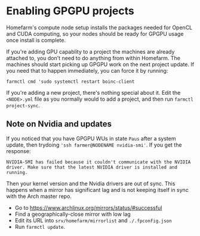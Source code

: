 # Enabling GPGPU projects

Homefarm's compute node setup installs the packages needed for OpenCL
and CUDA computing, so your nodes should be ready for GPGPU usage once
install is complete.

If you're adding GPU capablity to a project the machines are already
attached to, you don't need to do anything from within Homefarm. The
machines should start picking up GPGPU work on the next project
update. If you need that to happen immediately, you can force it by
running:

`farmctl cmd 'sudo systemctl restart boinc-client`

If you're adding a new project, there's nothing special about it. Edit
the `<NODE>.yml` file as you normally would to add a project, and then
run `farmctl project-sync`.

## Note on Nvidia and updates

If you noticed that you have GPGPU WUs in state `Paus` after a system
update, then trydoing `'ssh farmer@NODENAME nvidia-smi'`. If you get
the response:

`NVIDIA-SMI has failed because it couldn't communicate with the NVIDIA driver. Make sure that the latest NVIDIA driver is installed and running.`

Then your kernel version and the Nvidia drivers are out of sync. This
happens when a mirror has significant lag and is not keeping itself in
sync with the Arch master repo.

- Go to https://www.archlinux.org/mirrors/status/#successful
- Find a geographically-close mirror with low lag
- Edit its URL into `srv/homefarm/mirrorlist` and `./.fpconfig.json`
- Run `farmctl update`.
